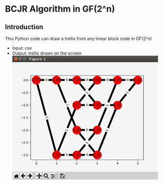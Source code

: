 # BCJR Algorithm in GF(2^n)
## Introduction
This Python code can draw a trellis from any linear block code in GF(2^n)
- Input: csv
- Output: trellis drawn on the screen
![file1](/img/file1.png)

